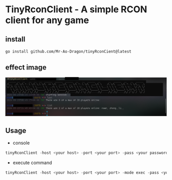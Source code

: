 # TinyRconClient - A simple RCON client for any game
## install
```bash
go install github.com/Mr-Ao-Dragon/tinyRconCient@latest
```
## effect image
![img.png](img.png)

## Usage
- console
```powershell
tinyRconClient -host <your host> -port <your port> -pass <your password>
```
- execute command
```powershell
tinyRconClient -host <your host> -port <your port> -mode exec -pass <your password> -command <your command>
```